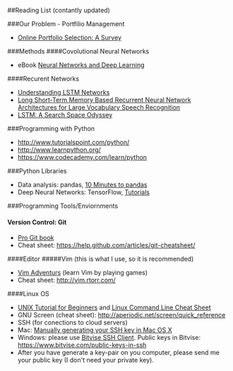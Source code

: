 ##Reading List (contantly updated)

###Our Problem - Portfilio Management
* [Online Portfolio Selection: A Survey](http://arxiv.org/abs/1212.2129)

###Methods
####Covolutional Neural Networks
* eBook [Neural Networks and Deep Learning](http://neuralnetworksanddeeplearning.com/)

####Recurent Networks
* [Understanding LSTM Networks](http://colah.github.io/posts/2015-08-Understanding-LSTMs/)
* [Long Short-Term Memory Based Recurrent Neural Network Architectures for Large Vocabulary Speech Recognition](http://arxiv.org/abs/1402.1128)
* [LSTM: A Search Space Odyssey](http://arxiv.org/abs/1503.04069)

###Programming with Python
* http://www.tutorialspoint.com/python/
* http://www.learnpython.org/
* https://www.codecademy.com/learn/python

###Python Libraries
* Data analysis: pandas, [10 Minutes to pandas](http://pandas.pydata.org/pandas-docs/version/0.18.0/10min.html)
* Deep Neural Networks: TensorFlow, [Tutorials](https://www.tensorflow.org/versions/r0.8/tutorials/index.html)

###Programming Tools/Enviornments
#### Version Control: Git
* [Pro Git book](https://git-scm.com/book/)
* Cheat sheet: https://help.github.com/articles/git-cheatsheet/

####Editor
#####Vim (this is what I use, so it is recommended)
* [Vim Adventurs](http://vim-adventures.com) (learn Vim by playing games)
* Cheat sheet: http://vim.rtorr.com/

####Linux OS
* [UNIX Tutorial for Beginners](http://www.ee.surrey.ac.uk/Teaching/Unix/) and [Linux Command Line Cheat Sheet](https://www.cheatography.com/davechild/cheat-sheets/linux-command-line/)
* GNU Screen (cheat sheet): http://aperiodic.net/screen/quick_reference
* SSH (for conections to cloud servers)
 * Mac: [Manually generating your SSH key in Mac OS X](https://docs.joyent.com/public-cloud/getting-started/ssh-keys/generating-an-ssh-key-manually/manually-generating-your-ssh-key-in-mac-os-x)
 * Windows: please use [Bitvise SSH Client](https://www.bitvise.com/ssh-client-download). Public keys in Bitvise: https://www.bitvise.com/public-keys-in-ssh
 * After you have generate a key-pair on you computer, please send me your public key (I don't need your private key).
